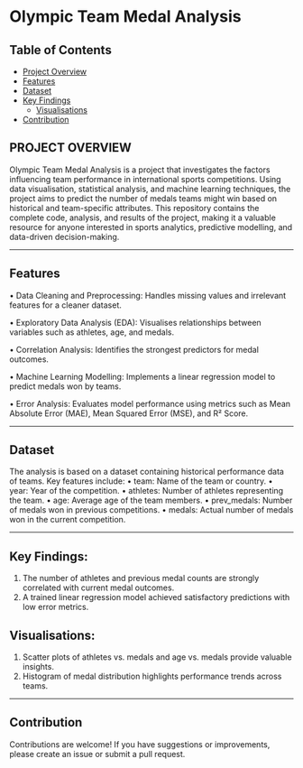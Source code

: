 # Olympic Team Medal Analysis

## Table of Contents
- [Project Overview](#project-overview)
- [Features](#features)
- [Dataset](#dataset)
- [Key Findings](#key_findings)
    - [Visualisations](#visualisations)
- [Contribution](#contribution)


## PROJECT OVERVIEW

Olympic Team Medal Analysis is a project that investigates the factors influencing team performance in international sports competitions. Using data visualisation, statistical analysis, and machine learning techniques, the project aims to predict the number of medals teams might win based on historical and team-specific attributes.
This repository contains the complete code, analysis, and results of the project, making it a valuable resource for anyone interested in sports analytics, predictive modelling, and data-driven decision-making.
________________________________________


## Features
•	Data Cleaning and Preprocessing: Handles missing values and irrelevant features for a cleaner dataset.

•	Exploratory Data Analysis (EDA): Visualises relationships between variables such as athletes, age, and medals.

•	Correlation Analysis: Identifies the strongest predictors for medal outcomes.

•	Machine Learning Modelling: Implements a linear regression model to predict medals won by teams.

•	Error Analysis: Evaluates model performance using metrics such as Mean Absolute Error (MAE), Mean Squared Error (MSE), and R² Score.
________________________________________


## Dataset
The analysis is based on a dataset containing historical performance data of teams. Key features include:
•	team: Name of the team or country.
•	year: Year of the competition.
•	athletes: Number of athletes representing the team.
•	age: Average age of the team members.
•	prev_medals: Number of medals won in previous competitions.
•	medals: Actual number of medals won in the current competition.
________________________________________

## Key Findings:

  1. The number of athletes and previous medal counts are strongly correlated with current medal outcomes.
  2. A trained linear regression model achieved satisfactory predictions with low error metrics.

## Visualisations:
  1. Scatter plots of athletes vs. medals and age vs. medals provide valuable insights.
  2. Histogram of medal distribution highlights performance trends across teams.
________________________________________


## Contribution
Contributions are welcome! If you have suggestions or improvements, please create an issue or submit a pull request.
